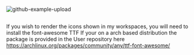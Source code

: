 
![github-example-upload](https://user-images.githubusercontent.com/74705524/104406391-2e15c500-552d-11eb-9f36-792a56aee9ad.png)

##
If you wish to render the icons shown in my workspaces, you will need to install the font-awesome TTF
If your on a arch based distribution the package is provided in the User repository here 
https://archlinux.org/packages/community/any/ttf-font-awesome/

